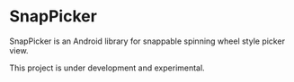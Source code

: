 # SnapPicker

SnapPicker is an Android library for snappable spinning wheel style picker view.

This project is under development and experimental.
